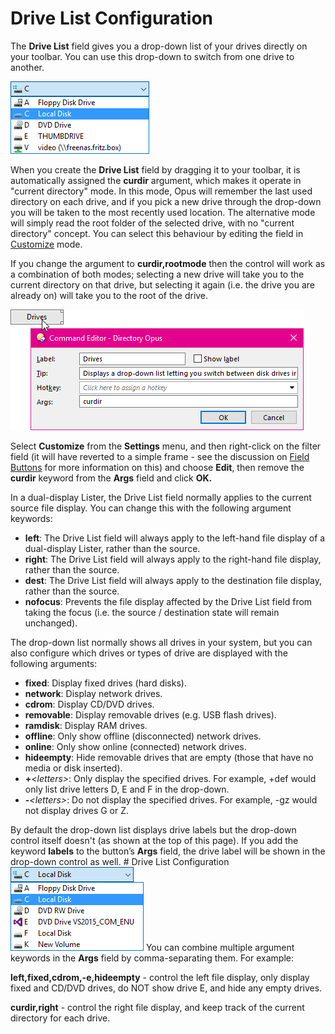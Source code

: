 # Drive List Configuration

The **Drive List** field gives you a drop-down list of your drives directly on your toolbar. You can use this drop-down to switch from one drive to another.

![](/Manual/images/media/drive_list.png) 

When you create the **Drive List** field by dragging it to your toolbar, it is automatically assigned the **curdir** argument, which makes it operate in "current directory" mode. In this mode, Opus will remember the last used directory on each drive, and if you pick a new drive through the drop-down you will be taken to the most recently used location. The alternative mode will simply read the root folder of the selected drive, with no "current directory" concept. You can select this behaviour by editing the field in [Customize](/Manual/customize/RAEDME.md) mode.

If you change the argument to **curdir,rootmode** then the control will work as a combination of both modes; selecting a new drive will take you to the current directory on that drive, but selecting it again (i.e. the drive you are already on) will take you to the root of the drive.

![](/Manual/images/media/edit_drives_list_001.png)

Select **Customize** from the **Settings** menu, and then right-click on the filter field (it will have reverted to a simple frame - see the discussion on [Field Buttons](/Manual/customize/creating_your_own_buttons/editing_the_toolbar/field_buttons/RAEDME.md) for more information on this) and choose **Edit**, then remove the **curdir** keyword from the **Args** field and click **OK.**

In a dual-display Lister, the Drive List field normally applies to the current source file display. You can change this with the following argument keywords:

- **left**: The Drive List field will always apply to the left-hand file display of a dual-display Lister, rather than the source.
- **right**: The Drive List field will always apply to the right-hand file display, rather than the source.
- **dest**: The Drive List field will always apply to the destination file display, rather than the source.
- **nofocus**: Prevents the file display affected by the Drive List field from taking the focus (i.e. the source / destination state will remain unchanged).

The drop-down list normally shows all drives in your system, but you can also configure which drives or types of drive are displayed with the following arguments:

- **fixed**: Display fixed drives (hard disks).
- **network**: Display network drives.
- **cdrom**: Display CD/DVD drives.
- **removable**: Display removable drives (e.g. USB flash drives).
- **ramdisk**: Display RAM drives.
- **offline**: Only show offline (disconnected) network drives.
- **online**: Only show online (connected) network drives.
- **hideempty**: Hide removable drives that are empty (those that have no media or disk inserted).
- **+***\<letters\>*: Only display the specified drives. For example, +def would only list drive letters D, E and F in the drop-down.
- **-***\<letters\>*: Do not display the specified drives. For example, -gz would not display drives G or Z.

  
By default the drop-down list displays drive labels but the drop-down control itself doesn't (as shown at the top of this page). If you add the keyword **labels** to the button’s **Args** field, the drive label will be shown in the drop-down control as well. # Drive List Configuration ![](/Manual/images/media/drivelist_labels.png) You can combine multiple argument keywords in the **Args** field by comma-separating them. For example:

**left,fixed,cdrom,-e,hideempty** - control the left file display, only display fixed and CD/DVD drives, do NOT show drive E, and hide any empty drives.

**curdir,right** - control the right file display, and keep track of the current directory for each drive.
